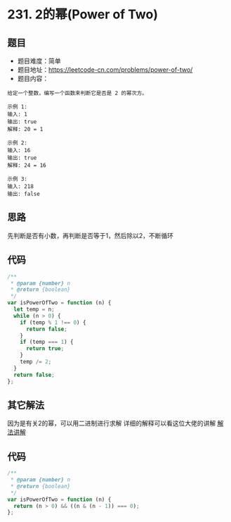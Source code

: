 # 231. 2的幂(Power of Two)

## 题目
* 题目难度：简单
* 题目地址：https://leetcode-cn.com/problems/power-of-two/
* 题目内容：
```
给定一个整数，编写一个函数来判断它是否是 2 的幂次方。

示例 1:
输入: 1
输出: true
解释: 20 = 1

示例 2:
输入: 16
输出: true
解释: 24 = 16

示例 3:
输入: 218
输出: false
```


## 思路
先判断是否有小数，再判断是否等于1，然后除以2，不断循环


## 代码
```JavaScript
/**
 * @param {number} n
 * @return {boolean}
 */
var isPowerOfTwo = function (n) {
  let temp = n;
  while (n > 0) {
    if (temp % 1 !== 0) {
      return false;
    }
    if (temp === 1) {
      return true;
    }
    temp /= 2;
  }
  return false;
};
```


## 其它解法
因为是有关2的幂，可以用二进制进行求解
详细的解释可以看这位大佬的讲解
[解法讲解](https://leetcode-cn.com/problems/power-of-two/solution/power-of-two-er-jin-zhi-ji-jian-by-jyd/)


## 代码
```JavaScript
/**
 * @param {number} n
 * @return {boolean}
 */
var isPowerOfTwo = function (n) {
  return (n > 0) && ((n & (n - 1)) === 0);
};
```